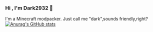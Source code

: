 ### Hi , I'm Dark2932 👋

I'm a Minecraft modpacker.
Just call me "dark",sounds friendly,right?
[![Anurag's GitHub stats](https://github-readme-stats.vercel.app/api?username=Dark2932)](https://github.com/anuraghazra/github-readme-stats)
